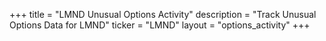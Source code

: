+++
title = "LMND Unusual Options Activity"
description = "Track Unusual Options Data for LMND"
ticker = "LMND"
layout = "options_activity"
+++

